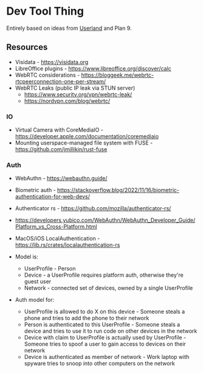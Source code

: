 # Dev Tool Thing
Entirely based on ideas from [Userland](https://www.youtube.com/watch?v=gla830WPBVU) and Plan 9.

## Resources
- Visidata - https://visidata.org
- LibreOffice plugins - https://www.libreoffice.org/discover/calc
- WebRTC considerations - https://bloggeek.me/webrtc-rtcpeerconnection-one-per-stream/
- WebRTC Leaks (public IP leak via STUN server)
  - https://www.security.org/vpn/webrtc-leak/
  - https://nordvpn.com/blog/webrtc/

### IO
- Virtual Camera with CoreMediaIO - https://developer.apple.com/documentation/coremediaio
- Mounting userspace-managed file system with FUSE - https://github.com/jmillikin/rust-fuse

### Auth
- WebAuthn - https://webauthn.guide/
- Biometric auth - https://stackoverflow.blog/2022/11/16/biometric-authentication-for-web-devs/
- Authenticator rs - https://github.com/mozilla/authenticator-rs/
- https://developers.yubico.com/WebAuthn/WebAuthn_Developer_Guide/Platform_vs_Cross-Platform.html
- MacOS/iOS LocalAuthentication - https://lib.rs/crates/localauthentication-rs

- Model is:
  - UserProfile - Person
  - Device - a UserProfile requires platform auth, otherwise they're guest user
  - Network - connected set of devices, owned by a single UserProfile
- Auth model for:
  - UserProfile is allowed to do X on this device - Someone steals a phone and tries to add the phone to their network
  - Person is authenticated to this UserProfile - Someone steals a device and tries to use it to run code on other devices in the network
  - Device with claim to UserProfile is actually used by UserProfile - Someone tries to spoof a user to gain access to devices on their network
  - Device is authenticated as member of network - Work laptop with spyware tries to snoop into other computers on the network
